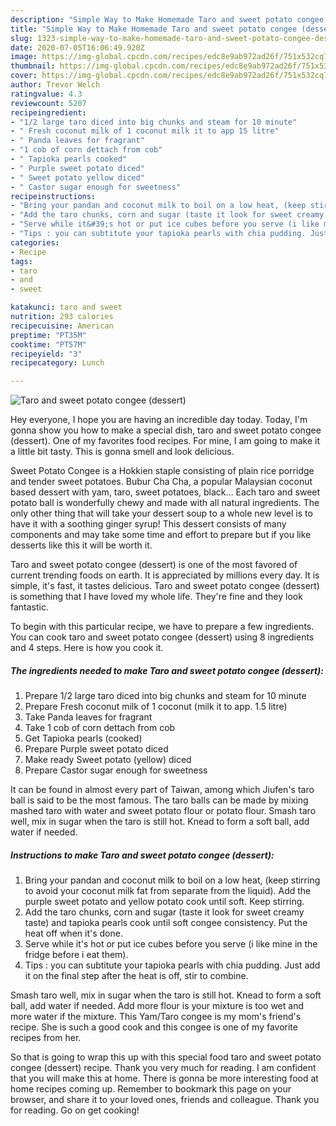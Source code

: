 ```yaml
---
description: "Simple Way to Make Homemade Taro and sweet potato congee (dessert)"
title: "Simple Way to Make Homemade Taro and sweet potato congee (dessert)"
slug: 1323-simple-way-to-make-homemade-taro-and-sweet-potato-congee-dessert
date: 2020-07-05T16:06:49.920Z
image: https://img-global.cpcdn.com/recipes/edc8e9ab972ad26f/751x532cq70/taro-and-sweet-potato-congee-dessert-recipe-main-photo.jpg
thumbnail: https://img-global.cpcdn.com/recipes/edc8e9ab972ad26f/751x532cq70/taro-and-sweet-potato-congee-dessert-recipe-main-photo.jpg
cover: https://img-global.cpcdn.com/recipes/edc8e9ab972ad26f/751x532cq70/taro-and-sweet-potato-congee-dessert-recipe-main-photo.jpg
author: Trevor Welch
ratingvalue: 4.3
reviewcount: 5207
recipeingredient:
- "1/2 large taro diced into big chunks and steam for 10 minute"
- " Fresh coconut milk of 1 coconut milk it to app 15 litre"
- " Panda leaves for fragrant"
- "1 cob of corn dettach from cob"
- " Tapioka pearls cooked"
- " Purple sweet potato diced"
- " Sweet potato yellow diced"
- " Castor sugar enough for sweetness"
recipeinstructions:
- "Bring your pandan and coconut milk to boil on a low heat, (keep stirring to avoid your coconut milk fat from separate from the liquid). Add the purple sweet potato and yellow potato cook until soft. Keep stirring."
- "Add the taro chunks, corn and sugar (taste it look for sweet creamy taste) and tapioka pearls cook until soft congee consistency. Put the heat off when it&#39;s done."
- "Serve while it&#39;s hot or put ice cubes before you serve (i like mine in the fridge before i eat them)."
- "Tips : you can subtitute your tapioka pearls with chia pudding. Just add it on the final step after the heat is off, stir to combine."
categories:
- Recipe
tags:
- taro
- and
- sweet

katakunci: taro and sweet 
nutrition: 293 calories
recipecuisine: American
preptime: "PT35M"
cooktime: "PT57M"
recipeyield: "3"
recipecategory: Lunch

---
```



![Taro and sweet potato congee (dessert)](https://img-global.cpcdn.com/recipes/edc8e9ab972ad26f/751x532cq70/taro-and-sweet-potato-congee-dessert-recipe-main-photo.jpg)

Hey everyone, I hope you are having an incredible day today. Today, I'm gonna show you how to make a special dish, taro and sweet potato congee (dessert). One of my favorites food recipes. For mine, I am going to make it a little bit tasty. This is gonna smell and look delicious.

Sweet Potato Congee is a Hokkien staple consisting of plain rice porridge and tender sweet potatoes. Bubur Cha Cha, a popular Malaysian coconut based dessert with yam, taro, sweet potatoes, black… Each taro and sweet potato ball is wonderfully chewy and made with all natural ingredients. The only other thing that will take your dessert soup to a whole new level is to have it with a soothing ginger syrup! This dessert consists of many components and may take some time and effort to prepare but if you like desserts like this it will be worth it.

Taro and sweet potato congee (dessert) is one of the most favored of current trending foods on earth. It is appreciated by millions every day. It is simple, it's fast, it tastes delicious. Taro and sweet potato congee (dessert) is something that I have loved my whole life. They're fine and they look fantastic.


To begin with this particular recipe, we have to prepare a few ingredients. You can cook taro and sweet potato congee (dessert) using 8 ingredients and 4 steps. Here is how you cook it.

<!--inarticleads1-->

##### The ingredients needed to make Taro and sweet potato congee (dessert):

1. Prepare 1/2 large taro diced into big chunks and steam for 10 minute
1. Prepare  Fresh coconut milk of 1 coconut (milk it to app. 1.5 litre)
1. Take  Panda leaves for fragrant
1. Take 1 cob of corn dettach from cob
1. Get  Tapioka pearls (cooked)
1. Prepare  Purple sweet potato diced
1. Make ready  Sweet potato (yellow) diced
1. Prepare  Castor sugar enough for sweetness


It can be found in almost every part of Taiwan, among which Jiufen&#39;s taro ball is said to be the most famous. The taro balls can be made by mixing mashed taro with water and sweet potato flour or potato flour. Smash taro well, mix in sugar when the taro is still hot. Knead to form a soft ball, add water if needed. 

<!--inarticleads2-->

##### Instructions to make Taro and sweet potato congee (dessert):

1. Bring your pandan and coconut milk to boil on a low heat, (keep stirring to avoid your coconut milk fat from separate from the liquid). Add the purple sweet potato and yellow potato cook until soft. Keep stirring.
1. Add the taro chunks, corn and sugar (taste it look for sweet creamy taste) and tapioka pearls cook until soft congee consistency. Put the heat off when it&#39;s done.
1. Serve while it&#39;s hot or put ice cubes before you serve (i like mine in the fridge before i eat them).
1. Tips : you can subtitute your tapioka pearls with chia pudding. Just add it on the final step after the heat is off, stir to combine.


Smash taro well, mix in sugar when the taro is still hot. Knead to form a soft ball, add water if needed. Add more flour is your mixture is too wet and more water if the mixture. This Yam/Taro congee is my mom&#39;s friend&#39;s recipe. She is such a good cook and this congee is one of my favorite recipes from her. 

So that is going to wrap this up with this special food taro and sweet potato congee (dessert) recipe. Thank you very much for reading. I am confident that you will make this at home. There is gonna be more interesting food at home recipes coming up. Remember to bookmark this page on your browser, and share it to your loved ones, friends and colleague. Thank you for reading. Go on get cooking!
